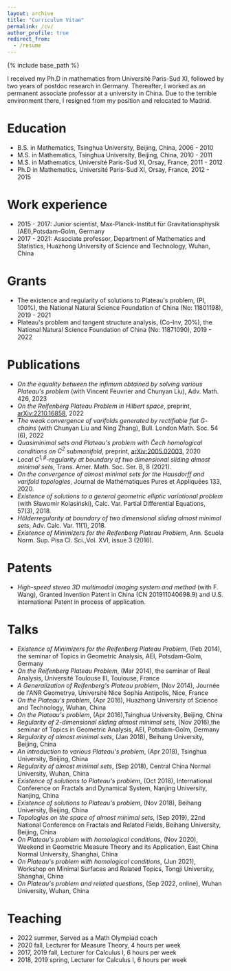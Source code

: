 ```yaml
---
layout: archive
title: "Curriculum Vitae"
permalink: /cv/
author_profile: true
redirect_from:
  - /resume
---
```



{% include base_path %}

I received my Ph.D in mathematics from Université Paris-Sud XI, followed by two years of postdoc research in Germany. Thereafter, I worked as 
an permanent associate professor at a university in China. Due to the terrible environment there, I resigned from my position and relocated to Madrid.

Education
======
- B.S. in Mathematics, Tsinghua University, Beijing, China, 2006 - 2010
- M.S. in Mathematics, Tsinghua University, Beijing, China, 2010 - 2011
- M.S. in Mathematics,  Université Paris-Sud XI, Orsay, France, 2011 - 2012
- Ph.D in Mathematics,  Université Paris-Sud XI, Orsay, France, 2012 - 2015

Work experience
======
- 2015 - 2017: Junior scientist, Max-Planck-Institut für Gravitationsphysik (AEI),Potsdam-Golm, Germany
- 2017 - 2021: Associate professor, Department of Mathematics and Statistics, Huazhong University of Science and Technology, Wuhan, China

Grants
======
- The existence and regularity of solutions to Plateau's problem, (PI, 100%), the National Natural Science Foundation of China (No: 11801198), 2019 - 2021
- Plateau's problem and tangent structure analysis, (Co-Inv, 20%), the National Natural Science Foundation of China (No: 11871090), 2019 - 2022

Publications
======
- *On the equality between the infimum obtained by solving various Plateau's problem* (with Vincent Feuvrier and Chunyan Liu), Adv. Math. 426, 2023
- *On the Reifenberg Plateau Problem in Hilbert space*, preprint, [arXiv:2210.16858](https://arxiv.org/abs/2210.16858), 2022
- *The weak convergence of varifolds generated by rectifiable flat $G$-chains* (with Chunyan Liu and Ning Zhang), Bull. London Math. Soc. 54 (6), 2022
- *Quasiminimal sets and Plateau's problem with Čech homological conditions on $C^2$ submanifold*, preprint, [arXiv:2005.02003](https://arxiv.org/abs/2005.02003), 2020
- *Local $C^{1,\beta}$-regularity at boundary of two dimensional sliding almost minimal sets*, Trans. Amer. Math. Soc. Ser. B, 8 (2021).
- *On the convergence of almost minimal sets for the Hausdorff and varifold topologies*, Journal de Mathématiques Pures et Appliquées 133, 2020.
- *Existence of solutions to a general geometric  elliptic variational problem* (with Sławomir Kolasiński),  Calc. Var. Partial Differential Equations, 57(3), 2018.
- *Hölderregularity at boundary of two dimensional sliding almost minimal sets*, Adv. Calc. Var. 11(1), 2018.
- *Existence of Minimizers for the Reifenberg Plateau Problem*, Ann. Scuola Norm. Sup. Pisa Cl. Sci.,Vol. XVI, issue 3 (2016).

Patents
===
- *High-speed stereo 3D multimodal imaging system and method* (with F. Wang), Granted Invention Patent in China (CN 201911040698.9) and U.S.	international Patent in process of application.

Talks
======
- *Existence of Minimizers for the Reifenberg Plateau Problem*, (Feb 2014), the seminar of Topics in Geometric Analysis, AEI, Potsdam-Golm, Germany
- *On the Reifenberg Plateau Problem*, (Mar 2014), the seminar of Real Analysis, Université Toulouse III, Toulouse, France
- *A Generalization of Reifenberg's Plateau problem*, (Nov 2014), Journée de  l'ANR Geometrya, Université Nice Sophia Antipolis, Nice, France
- *On the Plateau's problem*, (Apr 2016), Huazhong University of Science and Technology, Wuhan, China
- *On the Plateau's problem*, (Apr 2016),Tsinghua University, Beijing, China
- *Regularity of 2-dimensional sliding almost minimal sets*, (Nov 2016),the seminar of Topics in Geometric Analysis, AEI, Potsdam-Golm,  Germany
- *Regularity of almost minimal sets*, (Jan 2018), Beihang University, Beijing, China
- *An introduction to various Plateau's problem*, (Apr 2018), Tsinghua University, Beijing, China
- *Regularity of almost minimal sets*, (Sep 2018), Central China Normal University, Wuhan, China
- *Existence of solutions to Plateau's problem*, (Oct 2018), International Conference on Fractals and Dynamical System, Nanjing University, Nanjing, China
- *Existence of solutions to Plateau's problem*, (Nov 2018), Beihang University, Beijing, China
- *Topologies on the space of almost minimal sets*, (Sep 2019), 22nd National Conference on Fractals and Related Fields, Beihang University, Beijing, China
- *On Plateau's problem with homological conditions*, (Nov 2020), Weekend in Geometric Measure Theory and its Application, East China Normal University, Shanghai, China
- *On Plateau's problem with homological conditions*, (Jun 2021), Workshop on Minimal Surfaces and Related Topics, Tongji University, Shanghai, China
- *On Plateau's problem and related questions*, (Sep 2022, online), Wuhan University, Wuhan, China

Teaching
======
- 2022 summer, Served as a Math Olympiad coach
- 2020 fall, Lecturer for Measure Theory, 4 hours per week
- 2017, 2019 fall, Lecturer for Calculus I, 6 hours per week
- 2018, 2019 spring, Lecturer for Calculus I, 6 hours per week 
  
